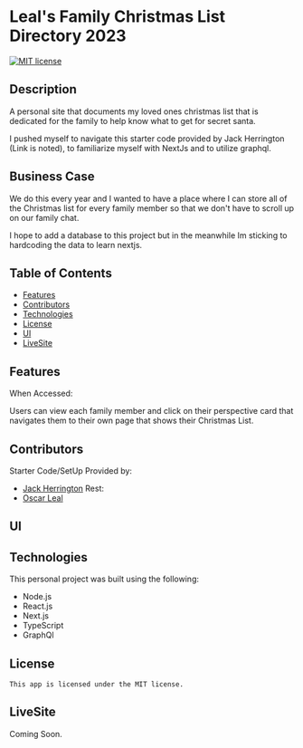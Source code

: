 # Leal's Family Christmas List Directory 2023

[![MIT license](https://img.shields.io/badge/License-MIT-blue.svg)](https://lbesson.mit-license.org/)

## Description

A personal site that documents my loved ones christmas list that is dedicated for the family to help know what to get for secret santa.

I pushed myself to navigate this starter code provided by Jack Herrington (Link is noted), to familiarize myself with NextJs and to utilize graphql.

## Business Case

We do this every year and I wanted to have a place where I can store all of the Christmas list for every family member so that we don't have to scroll up on our family chat.

I hope to add a database to this project but in the meanwhile Im sticking to hardcoding the data to learn nextjs.

## Table of Contents

- [Features](#features)
- [Contributors](#contributors)
- [Technologies](#technologies)
- [License](#license)
- [UI](#ui)
- [LiveSite](#livesite)

## Features

When Accessed:

Users can view each family member and click on their perspective card that navigates them to their own page that shows their Christmas List.

## Contributors

Starter Code/SetUp Provided by:

- [Jack Herrington](https://github.com/jherr)
  Rest:
- [Oscar Leal](https://github.com/Oscarl214)

## UI

## Technologies

This personal project was built using the following:

- Node.js
- React.js
- Next.js
- TypeScript
- GraphQl

## License

    This app is licensed under the MIT license.

## LiveSite

Coming Soon.
